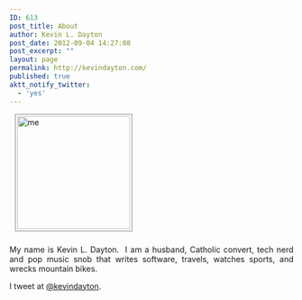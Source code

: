 ```yaml
---
ID: 613
post_title: About
author: Kevin L. Dayton
post_date: 2012-09-04 14:27:08
post_excerpt: ""
layout: page
permalink: http://kevindayton.com/
published: true
aktt_notify_twitter:
  - 'yes'
---
```

<p style="text-align: justify;"><a href="http://kevindayton.blogs.d8n.net/wp-content/uploads/sites/2/2012/09/me.jpg"><img class="size-full wp-image-640 alignleft" style="margin: 0px 10px 10px 10px; padding: 3px; border: thin solid gray;" src="http://kevindayton.blogs.d8n.net/wp-content/uploads/sites/2/2012/09/me.jpg" alt="me" width="200" height="200" /></a></p>
<p style="text-align: justify;">My name is Kevin L. Dayton.  I am a husband, Catholic convert, tech nerd and pop music snob that writes software, travels, watches sports, and wrecks mountain bikes.</p>
<p style="text-align: justify;">I tweet at <a title="https://twitter.com/kevindayton" href="https://twitter.com/kevindayton" target="_blank">@kevindayton</a>.</p>